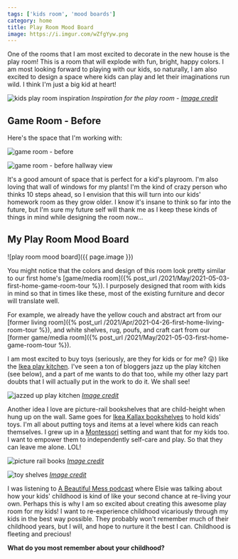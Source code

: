 ```yaml
---
tags: ['kids room', 'mood boards']
category: home
title: Play Room Mood Board
image: https://i.imgur.com/wZfgYyw.png
---
```


One of the rooms that I am most excited to decorate in the new house is the play room! This is a room that will explode with fun, bright, happy colors. I am most looking forward to playing with our kids, so naturally, I am also excited to design a space where kids can play and let their imaginations run wild. I think I'm just a big kid at heart!

![kids play room inspiration](https://i.imgur.com/rTcFTg3.png)
*Inspiration for the play room - [Image credit](https://shop.projectnursery.com/products/rainbow-confetti-dots-wall-decals?utm_source=pinterest&utm_medium=social)*

## Game Room - Before

Here's the space that I'm working with:

![game room - before](https://lh3.googleusercontent.com/pw/ACtC-3eqcBwrjLMspHZCJK884xuwF39A4TJBaBRNgQvU6u2k25-7pK4JPk3ertDOwP5CNi4MDVuAMvktkhdrAzY52j_s-q0znxuHa_vUZHqcJUN0qBDIcU_yr2eTevVoeLLfRMMlZdufWv1uoF_GXwpmEOybQg=w1024-h683-no?authuser=0)

![game room - before hallway view](https://lh3.googleusercontent.com/pw/ACtC-3ca29pJ9HHn_a34Sx0YqBhx3r2lLd6l6Dce6jRlYvv0FsNSo218QtZ-AIANK2EhHbocLHGQ8UBVjN9G3Lt8s2A2NhfJ4EPPttvYXNq4umaEmlOfEjpwFoKOF38qzSysuYF5hjpAjGw6O6TTZXvt_xm89Q=w1024-h683-no?authuser=0)

It's a good amount of space that is perfect for a kid's playroom. I'm also loving that wall of windows for my plants! I'm the kind of crazy person who thinks 10 steps ahead, so I envision that this will turn into our kids' homework room as they grow older. I know it's insane to think so far into the future, but I'm sure my future self will thank me as I keep these kinds of things in mind while designing the room now...

## My Play Room Mood Board

![play room mood board]({{ page.image }})

You might notice that the colors and design of this room look pretty similar to our first home's [game/media room]({% post_url /2021/May/2021-05-03-first-home-game-room-tour %}). I purposely designed that room with kids in mind so that in times like these, most of the existing furniture and decor will translate well.

For example, we already have the yellow couch and abstract art from our [former living room]({% post_url /2021/Apr/2021-04-26-first-home-living-room-tour %}), and white shelves, rug, poufs, and craft cart from our [former game/media room]({% post_url /2021/May/2021-05-03-first-home-game-room-tour %}).

I am most excited to buy toys (seriously, are they for kids or for me? :stuck_out_tongue_winking_eye:) like the [Ikea play kitchen](https://amzn.to/3gNMqyF). I've seen a ton of bloggers jazz up the play kitchen (see below), and a part of me wants to do that too, while my other lazy part doubts that I will actually put in the work to do it. We shall see!

![jazzed up play kitchen](https://abeautifulmess.com/wp-content/uploads/2018/09/Mid-Century-Modern-Ikea-Play-Kitchen-Hack-click-through-for-more-1-15.jpg)
*[Image credit](https://abeautifulmess.com/mid-century-modern-ikea-play-kitchen-hack/)*

Another idea I love are picture-rail bookshelves that are child-height when hung up on the wall. Same goes for [Ikea Kallax bookshelves](https://amzn.to/3gQCzZ0) to hold kids' toys. I'm all about putting toys and items at a level where kids can reach themselves. I grew up in a [Montessori](https://en.wikipedia.org/wiki/Montessori_education) setting and want that for my kids too. I want to empower them to independently self-care and play. So that they can leave me alone. LOL!

![picture rail books](https://i.imgur.com/DoJSgqk.png)
*[Image credit](https://shop.projectnursery.com/products/rainbow-confetti-dots-wall-decals?utm_source=pinterest&utm_medium=social)*

![toy shelves](https://i.imgur.com/8xLUyJN.jpg)
*[Image credit](https://www.holisticlifestylista.com/playroom-organization-on-a-budget/)*

I was listening to [A Beautiful Mess podcast](https://abeautifulmess.com/category/podcast/) where Elsie was talking about how your kids' childhood is kind of like your second chance at re-living your own. Perhaps this is why I am so excited about creating this awesome play room for my kids! I want to re-experience childhood vicariously through my kids in the best way possible. They probably won't remember much of their childhood years, but I will, and hope to nurture it the best I can. Childhood is fleeting and precious!

**What do you most remember about your childhood?**

<div class="text-center">
    <a data-pin-do="embedBoard" data-pin-board-width="900" data-pin-scale-height="500" data-pin-scale-width="80" href="https://www.pinterest.com/heyletsplaywithdirt/play-room/"></a>
</div>